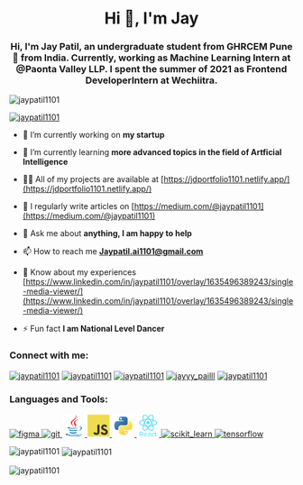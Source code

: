<h1 align="center">Hi 👋, I'm Jay</h1>
<h3 align="center">Hi, I'm Jay Patil, an undergraduate student from GHRCEM Pune 🚀 from India. Currently, working as Machine Learning Intern at @Paonta Valley LLP. I spent the summer of 2021 as Frontend DeveloperIntern at Wechiitra.</h3>

<p align="left"> <img src="https://komarev.com/ghpvc/?username=jaypatil1101&label=Profile%20views&color=0e75b6&style=flat" alt="jaypatil1101" /> </p>

<p align="left"> <a href="https://twitter.com/jaypatil1101" target="blank"><img src="https://img.shields.io/twitter/follow/jaypatil1101?logo=twitter&style=for-the-badge" alt="jaypatil1101" /></a> </p>

- 🔭 I’m currently working on **my startup**

- 🌱 I’m currently learning **more advanced topics in the field of Artficial Intelligence**

- 👨‍💻 All of my projects are available at [https://jdportfolio1101.netlify.app/](https://jdportfolio1101.netlify.app/)

- 📝 I regularly write articles on [https://medium.com/@jaypatil1101](https://medium.com/@jaypatil1101)

- 💬 Ask me about **anything, I am happy to help**

- 📫 How to reach me **Jaypatil.ai1101@gmail.com**

- 📄 Know about my experiences [https://www.linkedin.com/in/jaypatil1101/overlay/1635496389243/single-media-viewer/](https://www.linkedin.com/in/jaypatil1101/overlay/1635496389243/single-media-viewer/)

- ⚡ Fun fact **I am National Level Dancer**

<h3 align="left">Connect with me:</h3>
<p align="left">
<a href="https://twitter.com/jaypatil1101" target="blank"><img align="center" src="https://raw.githubusercontent.com/rahuldkjain/github-profile-readme-generator/master/src/images/icons/Social/twitter.svg" alt="jaypatil1101" height="30" width="40" /></a>
<a href="https://linkedin.com/in/jaypatil1101" target="blank"><img align="center" src="https://raw.githubusercontent.com/rahuldkjain/github-profile-readme-generator/master/src/images/icons/Social/linked-in-alt.svg" alt="jaypatil1101" height="30" width="40" /></a>
<a href="https://kaggle.com/jaypatil1101" target="blank"><img align="center" src="https://raw.githubusercontent.com/rahuldkjain/github-profile-readme-generator/master/src/images/icons/Social/kaggle.svg" alt="jaypatil1101" height="30" width="40" /></a>
<a href="https://instagram.com/jayyy_pailll" target="blank"><img align="center" src="https://raw.githubusercontent.com/rahuldkjain/github-profile-readme-generator/master/src/images/icons/Social/instagram.svg" alt="jayyy_pailll" height="30" width="40" /></a>
<a href="https://medium.com/jaypatil1101" target="blank"><img align="center" src="https://raw.githubusercontent.com/rahuldkjain/github-profile-readme-generator/master/src/images/icons/Social/medium.svg" alt="jaypatil1101" height="30" width="40" /></a>
</p>

<h3 align="left">Languages and Tools:</h3>
<p align="left"> <a href="https://www.figma.com/" target="_blank" rel="noreferrer"> <img src="https://www.vectorlogo.zone/logos/figma/figma-icon.svg" alt="figma" width="40" height="40"/> </a> <a href="https://git-scm.com/" target="_blank" rel="noreferrer"> <img src="https://www.vectorlogo.zone/logos/git-scm/git-scm-icon.svg" alt="git" width="40" height="40"/> </a> <a href="https://www.java.com" target="_blank" rel="noreferrer"> <img src="https://raw.githubusercontent.com/devicons/devicon/master/icons/java/java-original.svg" alt="java" width="40" height="40"/> </a> <a href="https://developer.mozilla.org/en-US/docs/Web/JavaScript" target="_blank" rel="noreferrer"> <img src="https://raw.githubusercontent.com/devicons/devicon/master/icons/javascript/javascript-original.svg" alt="javascript" width="40" height="40"/> </a> <a href="https://www.python.org" target="_blank" rel="noreferrer"> <img src="https://raw.githubusercontent.com/devicons/devicon/master/icons/python/python-original.svg" alt="python" width="40" height="40"/> </a> <a href="https://reactjs.org/" target="_blank" rel="noreferrer"> <img src="https://raw.githubusercontent.com/devicons/devicon/master/icons/react/react-original-wordmark.svg" alt="react" width="40" height="40"/> </a> <a href="https://scikit-learn.org/" target="_blank" rel="noreferrer"> <img src="https://upload.wikimedia.org/wikipedia/commons/0/05/Scikit_learn_logo_small.svg" alt="scikit_learn" width="40" height="40"/> </a> <a href="https://www.tensorflow.org" target="_blank" rel="noreferrer"> <img src="https://www.vectorlogo.zone/logos/tensorflow/tensorflow-icon.svg" alt="tensorflow" width="40" height="40"/> </a> </p>

<p><img align="left" src="https://github-readme-stats.vercel.app/api/top-langs?username=jaypatil1101&show_icons=true&locale=en&layout=compact" alt="jaypatil1101" /></p>

<p>&nbsp;<img align="center" src="https://github-readme-stats.vercel.app/api?username=jaypatil1101&show_icons=true&locale=en" alt="jaypatil1101" /></p>

<p><img align="center" src="https://github-readme-streak-stats.herokuapp.com/?user=jaypatil1101&" alt="jaypatil1101" /></p>

